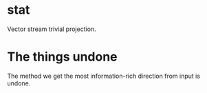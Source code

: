 # stat
Vector stream trivial projection.

# The things undone
The method we get the most information-rich direction from input is undone.

